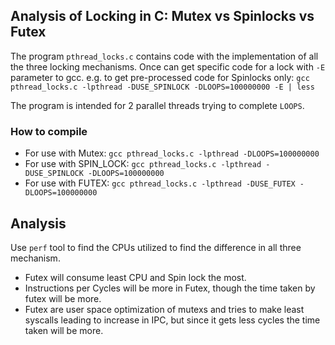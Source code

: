 ## Analysis of Locking in C: Mutex vs Spinlocks vs Futex

The program `pthread_locks.c` contains code with the implementation of all the three locking mechanisms.
Once can get specific code for a lock with `-E` parameter to gcc.
e.g. to get pre-processed code for Spinlocks only: `gcc pthread_locks.c -lpthread -DUSE_SPINLOCK -DLOOPS=100000000 -E | less`

The program is intended for 2 parallel threads trying to complete `LOOPS`.
### How to compile
- For use with Mutex: `gcc pthread_locks.c -lpthread -DLOOPS=100000000`
- For use with SPIN_LOCK: `gcc pthread_locks.c -lpthread -DUSE_SPINLOCK -DLOOPS=100000000`
- For use with FUTEX: `gcc pthread_locks.c -lpthread -DUSE_FUTEX -DLOOPS=100000000`

## Analysis
Use `perf` tool to find the CPUs utilized to find the difference in all three mechanism. 
- Futex will consume least CPU and Spin lock the most.
- Instructions per Cycles will be more in Futex, though the time taken by futex will be more.
- Futex are user space optimization of mutexs and tries to make least syscalls leading to increase in IPC, but since it gets less cycles the time taken will be more.
